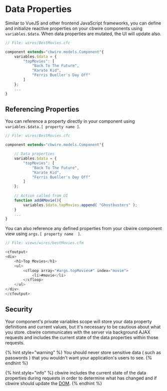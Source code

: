 # Data Properties

Similar to VueJS and other frontend JavaScript frameworks, you can define and initialize reactive properties on your cbwire components using `variables.$data`. When data properties are mutated, the UI will update also.

```javascript
// File: wires/BestMovies.cfc

component extends="cbwire.models.Component"{
    variables.$data = {
        "topMovies": [
            "Back To The Future",
            "Karate Kid",
            "Ferris Bueller's Day Off"
        ]
    };
    ...
}
```

## Referencing Properties

You can reference a property directly in your component using `variables.$data.[ property name ]`.

```javascript
// File: wires/BestMovies.cfc

component extends="cbwire.models.Component"{

    // Data properties
    variables.$data = {
        "topMovies": [
            "Back To The Future",
            "Karate Kid",
            "Ferris Bueller's Day Off"
        ]
    };
    
    // Action called from UI
    function addAMovie(){
        variables.$data.topMovies.append( "Ghostbusters" );
    }
    ...
}
```

You can also reference any defined properties from your cbwire component view using `args.[ property name  ]`.

```javascript
// File: views/wires/bestMovies.cfm

<cfoutput>
<div>
    <h1>Top Movies</h1>
    <ul>
        <cfloop array="#args.topMovies#" index="movie">
            <li>#movie</li>
        </cfloop>
    </ul>
</div>
</cfoutput>
```

## Security

Your component's private variables scope will store your data property definitions and current values, but it's necessary to be cautious about what you store. cbwire communicates with the server via background AJAX requests and includes the current state of the data properties within those requests.

{% hint style="warning" %}
You should never store sensitive data \( such as passwords \) that you wouldn't want your application's users to see.
{% endhint %}

{% hint style="info" %}
cbwire includes the current state of the data properties during requests in order to determine what has changed and if cbwire should update the [DOM](https://developer.mozilla.org/en-US/docs/Web/API/Document_Object_Model/Introduction).
{% endhint %}




